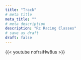 ```yaml
---
title: "Track"
# meta title
meta_title: ""
# meta description
description: "Rc Racing Classes"
# save as draft
draft: false
---
```


{{< youtube nofrsiHw8us >}}


